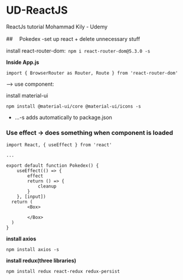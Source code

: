 # UD-ReactJS

ReactJs tutorial Mohammad Kily - Udemy

##　 Pokedex
-set up react + delete unnecessary stuff

install react-router-dom:` npm i react-router-dom@5.3.0 -s`

**Inside App.js**

```
import { BrowserRouter as Router, Route } from 'react-router-dom'
```

--> use component:
<Router>
<Route path="" />
</Router>

install material-ui

```
npm install @material-ui/core @material-ui/icons -s
```

- ...-s adds automatically to package.json

### Use effect -> does something when component is loaded

```
import React, { useEffect } from 'react'

...

export default function Pokedex() {
    useEffect(() => {
        effect
        return () => {
            cleanup
        }
    }, [input])
  return (
        <Box>

        </Box>
  )
}
```

**install axios**

```
npm install axios -s
```

**install redux(three libraries)**

```
npm install redux react-redux redux-persist
```
